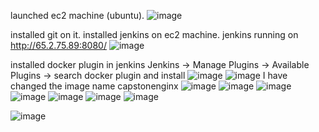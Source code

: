 launched ec2 machine (ubuntu).
![image](https://github.com/user-attachments/assets/d200a1cb-78b8-40f0-8491-eb12be676291)

installed git on it.
installed jenkins on ec2 machine.
jenkins running on  http://65.2.75.89:8080/
![image](https://github.com/user-attachments/assets/a082adbb-1974-4cae-b229-7d3ffb67acb6)

installed docker plugin in jenkins 
Jenkins -> Manage Plugins -> Available Plugins -> search docker plugin and install
![image](https://github.com/user-attachments/assets/d3eaf9be-c8f2-4626-8109-5a79211cc35e)
![image](https://github.com/user-attachments/assets/a47ab21b-272b-4db7-9fcd-bdef2055687b)
I have changed the image name capstonenginx
![image](https://github.com/user-attachments/assets/465b1d1f-7a2b-4401-96ba-004ea88f47dc)
![image](https://github.com/user-attachments/assets/c179bdbd-1fab-4d4c-b64f-739e23ba9c20)
![image](https://github.com/user-attachments/assets/358ee100-168a-4659-b88d-7c65e922fa80)
![image](https://github.com/user-attachments/assets/6e39437c-89f5-4bb8-a763-bb12a5c89597)
![image](https://github.com/user-attachments/assets/8eecea43-c1fd-4683-b077-07a4277c32e8)
![image](https://github.com/user-attachments/assets/32aa5af8-e1e6-4c53-b071-430a0cc907bf)
![image](https://github.com/user-attachments/assets/55c9c696-40a8-43bb-b79b-18bc7a3529bc)

![image](https://github.com/user-attachments/assets/e1dc6e0a-cbcf-4b8b-9c88-d732e3023017)


